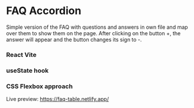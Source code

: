 # FAQ Accordion

Simple version of the FAQ with questions and answers in own file and map over them to show them on the page.
After clicking on the button +, the answer will appear and the button changes its sign to -.

### React Vite

### useState hook

### CSS Flexbox approach

Live preview: https://faq-table.netlify.app/
